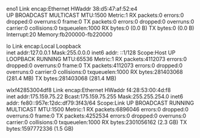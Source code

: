 eno1      Link encap:Ethernet  HWaddr 38:d5:47:af:52:e4  
          UP BROADCAST MULTICAST  MTU:1500  Metric:1
          RX packets:0 errors:0 dropped:0 overruns:0 frame:0
          TX packets:0 errors:0 dropped:0 overruns:0 carrier:0
          collisions:0 txqueuelen:1000 
          RX bytes:0 (0.0 B)  TX bytes:0 (0.0 B)
          Interrupt:20 Memory:fb200000-fb220000 

lo        Link encap:Local Loopback  
          inet addr:127.0.0.1  Mask:255.0.0.0
          inet6 addr: ::1/128 Scope:Host
          UP LOOPBACK RUNNING  MTU:65536  Metric:1
          RX packets:4112073 errors:0 dropped:0 overruns:0 frame:0
          TX packets:4112073 errors:0 dropped:0 overruns:0 carrier:0
          collisions:0 txqueuelen:1000 
          RX bytes:281403068 (281.4 MB)  TX bytes:281403068 (281.4 MB)

wlxf42853004df8 Link encap:Ethernet  HWaddr f4:28:53:00:4d:f8  
          inet addr:175.159.75.22  Bcast:175.159.75.255  Mask:255.255.254.0
          inet6 addr: fe80::957e:12dc:df79:3f43/64 Scope:Link
          UP BROADCAST RUNNING MULTICAST  MTU:1500  Metric:1
          RX packets:6896046 errors:0 dropped:0 overruns:0 frame:0
          TX packets:4252534 errors:0 dropped:0 overruns:0 carrier:0
          collisions:0 txqueuelen:1000 
          RX bytes:2301056162 (2.3 GB)  TX bytes:1597772336 (1.5 GB)

